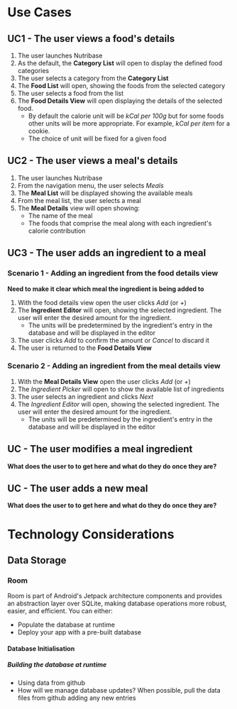 # Use Cases
## UC1  - The user views a food's details
1. The user launches Nutribase
2. As the default, the **Category List** will open to display the defined food categories
3. The user selects a category from the **Category List**
4. The **Food List** will open, showing the foods from the selected category
5. The user selects a food from the list
6. The **Food Details View**  will open displaying the details of the selected food.
   - By default the calorie unit will be *kCal per 100g* but for some foods other units will be more appropriate. For example, *kCal per item* for a cookie.
   - The choice of unit will be fixed for a given food
## UC2 - The user views a meal's details
1. The user launches Nutribase
2. From the navigation menu, the user selects *Meals*
3. The **Meal List** will be displayed showing the available meals
4. From the meal list, the user selects a meal
5. The **Meal Details** view will open showing:
   - The name of the meal
   - The foods that comprise the meal along with each ingredient's calorie contribution
## UC3 - The user adds an ingredient to a meal
### Scenario 1 - Adding an ingredient from the food details view
**Need to make it clear which meal the ingredient is being added to**
1. With the food details view open the user clicks *Add* (or *+*)
2. The **Ingredient Editor** will open, showing the selected ingredient. The user will enter the desired amount for the ingredient.
   - The units will be predetermined by the ingredient's entry in the database and will be displayed in the editor 
3. The user clicks *Add* to confirm the amount or *Cancel* to discard it
4. The user is returned to the **Food Details View**
### Scenario 2 - Adding an ingredient from the meal details view
1. With the **Meal Details View** open the user clicks *Add* (or *+*)
2. The *Ingredient Picker* will open to show the available list of ingredients
3. The user selects an ingredient and clicks *Next*
4. The *Ingredient Editor* will open, showing the selected ingredient. The user will enter the desired amount for the ingredient.
   - The units will be predetermined by the ingredient's entry in the database and will be displayed in the editor 
 
## UC - The user modifies a meal ingredient
**What does the user to to get here and what do they do once they are?**
## UC - The user adds a new meal
**What does the user to to get here and what do they do once they are?**
# Technology Considerations
## Data Storage
### Room
Room is part of Android's Jetpack architecture components and provides an abstraction layer over SQLite, making database operations more robust, easier, and efficient. You can either:
* Populate the database at runtime
* Deploy your app with a pre-built database
#### Database Initialisation
##### Building the database at runtime
* Using data from github
* How will we manage database updates? When possible, pull the data files from github adding any new entries
